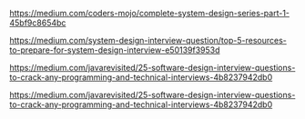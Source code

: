 https://medium.com/coders-mojo/complete-system-design-series-part-1-45bf9c8654bc

https://medium.com/system-design-interview-question/top-5-resources-to-prepare-for-system-design-interview-e50139f3953d

https://medium.com/javarevisited/25-software-design-interview-questions-to-crack-any-programming-and-technical-interviews-4b8237942db0

https://medium.com/javarevisited/25-software-design-interview-questions-to-crack-any-programming-and-technical-interviews-4b8237942db0
